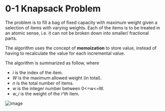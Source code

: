 # 0-1 Knapsack Problem

The problem is to fill a bag of fixed capacity with maximum weight given a selection of items with varying weights. Each of the items is to be treated in an atomic 
sense, i.e. it can not be broken down into smaller/ fractional parts.

The algorithm uses the concept of **memoization** to store value, instead of having to recalculate the value for each incremental value.

The algorithm is summarized as follow, where
- *i* is the index of the item.
- *W* is the maximum allowed weight (in total).
- *n* is the total number of items.
- *w* is the integer number between 0<=w<=W.
- *w_i* is the weight of the *i^th* item.

![image](https://user-images.githubusercontent.com/58306478/127891625-fd02a278-0e3a-476c-bd6e-9d764d38a78a.png)
